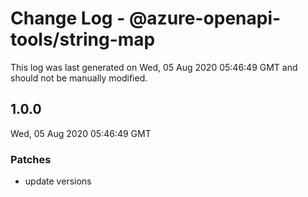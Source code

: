 # Change Log - @azure-openapi-tools/string-map

This log was last generated on Wed, 05 Aug 2020 05:46:49 GMT and should not be manually modified.

## 1.0.0
Wed, 05 Aug 2020 05:46:49 GMT

### Patches

- update versions


